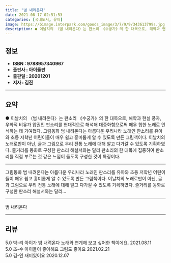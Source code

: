 ```yaml
---
title: "범 내려온다"
date: 2021-08-17 02:51:53
categories: [국내도서, 유아]
image: https://bimage.interpark.com/goods_image/3/7/9/9/343613799s.jpg
description: ● 이날치의 〈범 내려온다〉는 판소리 《수궁가》의 한 대목으로, 해학과 현실 풍자, 우화적 비유가 압권인 판소리를 현대적으로 해석해 대중화함으로써 매우 힙한 노래로 인식하는 데 기여했다. 그림동화 범 내려온다는 아름다운 우리나라 노래인 판소리를 유아와 초등 저학년 어린이들이 매우 쉽고
---
```


## **정보**

- **ISBN : 9788957340967**
- **출판사 : 아이들판**
- **출판일 : 20201201**
- **저자 : 김진**

------



## **요약**

●  이날치의 〈범 내려온다〉는 판소리 《수궁가》의 한 대목으로, 해학과 현실 풍자, 우화적 비유가 압권인 판소리를 현대적으로 해석해 대중화함으로써 매우 힙한 노래로 인식하는 데 기여했다. 그림동화 범 내려온다는 아름다운 우리나라 노래인 판소리를 유아와 초등 저학년 어린이들이 매우 쉽고 흥미롭게 알 수 있도록 만든 그림책이다. 이날치의 노래로만이 아닌, 글과 그림으로 우리 전통 노래에 대해 알고 다가갈 수 있도록 기획하였다. 줄거리를 동화로 구성한 판소리 해설서와는 달리 판소리의 한 대목에 집중하여 판소리를 직접 부르는 것 같은 느낌이 들도록 구성한 것이 특징이다.

------

그림동화 범 내려온다는 아름다운 우리나라 노래인 판소리를 유아와 초등 저학년 어린이들이 매우 쉽고 흥미롭게 알 수 있도록 만든 그림책이다. 이날치의 노래로만이 아닌, 글과 그림으로 우리 전통 노래에 대해 알고 다가갈 수 있도록 기획하였다. 줄거리를 동화로 구성한 판소리 해설서와는 달리... 

------


범 내려온다 

------


## **리뷰** 

5.0 박-리 아이가 범 내려온다 노래와 연계해 보고 싶어한 책이에요. 2021.08.11 <br/>5.0 조-수 아이들이 좋아해요 그림도 좋아요 2021.02.21 <br/>5.0 김-인 재미있어요 2020.12.07 <br/>